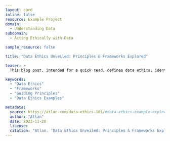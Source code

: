```yaml
---
layout: card
inline: false
resource: Example Project
domain:
  - Understanding Data
subdomain:
  - Acting Ethically with Data

sample_resource: false

title: "Data Ethics Unveiled: Principles & Frameworks Explored"

teaser: >
  This blog post, intended for a quick read, defines data ethics; identifies various reasons as to why data ethics is so important; outlines useful frameworks, guiding principles, and challenges of data ethics; and describes real world examples of data ethics, including the situations, concerns, and outcomes of each.

keywords:
  - "Data Ethics"
  - "Frameworks"
  - "Guiding Principles"
  - "Data Ethics Examples"

metadata:
  source: https://atlan.com/data-ethics-101/#data-ethics-example-exploring-real-world-scenarios
  author: "Atlan"
  date: 2023-11-28
  license:
  citation: "Atlan. ‘Data Ethics Unveiled: Principles & Frameworks Explored.’ https://atlan.com/data-ethics-101/#data-ethics-example-exploring-real-world-scenarios. Accessed on 29 June 2024."
---
```

